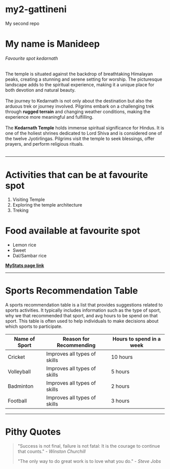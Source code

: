 # my2-gattineni
My second repo
# My name is Manideep
###### Favourite spot kedarnath

The temple is situated against the backdrop of breathtaking Himalayan peaks, creating a stunning and serene setting for worship. The picturesque landscape adds to the spiritual experience, making it a unique place for both devotion and natural beauty.<br><br>
The journey to Kedarnath is not only about the destination but also the arduous trek or journey involved. Pilgrims embark on a challenging trek through __rugged terrain__ and changing weather conditions, making the experience more meaningful and fulfilling.<br><br>
The __Kedarnath Temple__ holds immense spiritual significance for Hindus. It is one of the holiest shrines dedicated to Lord Shiva and is considered one of the twelve Jyotirlingas. Pilgrims visit the temple to seek blessings, offer prayers, and perform religious rituals.<br><br>

-----

# Activities that can be at favourite spot

1. Visiting Temple
2. Exploring the temple architecture
3. Treking

# Food available at favourite spot

- Lemon rice
- Sweet
- Dal/Sambar rice

**[MyStats page link](MyStats.md)**

----

# Sports Recommendation Table

A sports recommendation table is a list that provides suggestions related to sports activities. It typically includes information such as the type of sport, why we that recommended that sport, and avg hours to be spend on that sport. This table is often used to help individuals to make decisions about which sports to participate.


| Name of Sport | Reason for Recommending | Hours to spend in a week |
| --- | --- | --- |
| Cricket | Improves all types of skills | 10 hours |
| Volleyball | Improves all types of skills | 5 hours |
| Badminton | Improves all types of skills | 2 hours |
| Football | Improves all types of skills | 3 hours |


-----

# Pithy Quotes
> "Success is not final, failure is not fatal: It is the courage to continue that counts." - *Winston Churchill*
>
> "The only way to do great work is to love what you do." - *Steve Jobs*



